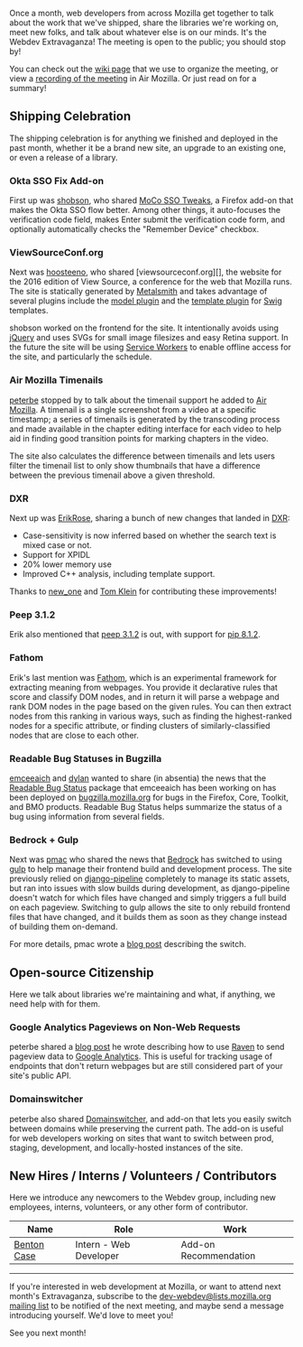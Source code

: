 Once a month, web developers from across Mozilla get together to talk about the
work that we've shipped, share the libraries we're working on, meet new folks,
and talk about whatever else is on our minds. It's the Webdev Extravaganza! The
meeting is open to the public; you should stop by!

You can check out the [wiki page][wiki] that we use to organize the meeting, or
view a [recording of the meeting][recording] in Air Mozilla. Or just read on for
a summary!

[wiki]: https://wiki.mozilla.org/Webdev/Meetings/2016/June
[recording]: https://air.mozilla.org/webdev-extravaganza-june-2016/

## Shipping Celebration
The shipping celebration is for anything we finished and deployed in the past
month, whether it be a brand new site, an upgrade to an existing one, or even a
release of a library.

### Okta SSO Fix Add-on
First up was [shobson][], who shared [MoCo SSO Tweaks][], a Firefox add-on that
makes the Okta SSO flow better. Among other things, it auto-focuses the
verification code field, makes Enter submit the verification code form, and
optionally automatically checks the "Remember Device" checkbox.

[shobson]: https://mozillians.org/en-US/u/stephaniehobson/
[MoCo SSO Tweaks]: https://addons.mozilla.org/en-US/firefox/addon/moco-sso-tweaks/

### ViewSourceConf.org
Next was [hoosteeno][], who shared [viewsourceconf.org][], the website for the
2016 edition of View Source, a conference for the web that Mozilla runs. The
site is statically generated by [Metalsmith][] and takes advantage of several
plugins include the [model plugin][] and the [template plugin][] for [Swig][]
templates.

shobson worked on the frontend for the site. It intentionally avoids using
[jQuery][] and uses SVGs for small image filesizes and easy Retina support.
In the future the site will be using [Service Workers][] to enable offline
access for the site, and particularly the schedule.

[hoosteeno]: https://mozillians.org/en-US/u/hoosteeno/
[viewsourceconfg.org]: https://viewsourceconf.org/
[Metalsmith]: http://www.metalsmith.io/
[model plugin]: https://github.com/jaichandra/metalsmith-models
[template plugin]: https://github.com/segmentio/metalsmith-templates
[Swig]: http://paularmstrong.github.io/swig/
[jQuery]: http://jquery.com/
[Service Workers]: https://developer.mozilla.org/en-US/docs/Web/API/Service_Worker_API

### Air Mozilla Timenails
[peterbe][] stopped by to talk about the timenail support he added to
[Air Mozilla][]. A timenail is a single screenshot from a video at a specific
timestamp; a series of timenails is generated by the transcoding process and
made available in the chapter editing interface for each video to help aid in
finding good transition points for marking chapters in the video.

The site also calculates the difference between timenails and lets users filter
the timenail list to only show thumbnails that have a difference between the
previous timenail above a given threshold.

[peterbe]: https://mozillians.org/en-US/u/peterbe/
[Air Mozilla]: https://air.mozilla.org/

### DXR
Next up was [ErikRose][], sharing a bunch of new changes that landed in [DXR][]:

- Case-sensitivity is now inferred based on whether the search text is mixed
  case or not.
- Support for XPIDL
- 20% lower memory use
- Improved C++ analysis, including template support.

Thanks to [new_one][] and [Tom Klein][] for contributing these improvements!

[ErikRose]: https://mozillians.org/en-US/u/ErikRose/
[DXR]: https://dxr.mozilla.org/
[new_one]: https://mozillians.org/en-US/u/peter.elmers/
[Tom Klein]: https://mozillians.org/en-US/u/twointofive/

### Peep 3.1.2
Erik also mentioned that [peep 3.1.2][] is out, with support for [pip 8.1.2][].

[peep 3.1.2]: https://github.com/erikrose/peep/
[pip 8.1.2]: https://pip.pypa.io/

### Fathom
Erik's last mention was [Fathom][], which is an experimental framework for
extracting meaning from webpages. You provide it declarative rules that score
and classify DOM nodes, and in return it will parse a webpage and rank DOM nodes
in the page based on the given rules. You can then extract nodes from this
ranking in various ways, such as finding the highest-ranked nodes for a specific
attribute, or finding clusters of similarly-classified nodes that are close to
each other.

[Fathom]: https://github.com/mozilla/fathom

### Readable Bug Statuses in Bugzilla
[emceeaich][] and [dylan][] wanted to share (in absentia) the news that the
[Readable Bug Status][] package that emceeaich has been working on has been
deployed on [bugzilla.mozilla.org][] for bugs in the Firefox, Core, Toolkit, and
BMO products. Readable Bug Status helps summarize the status of a bug using
information from several fields.

[emceeaich]: https://mozillians.org/en-US/u/emceeaich/
[dylan]: https://mozillians.org/en-US/u/dylan/
[Readable Bug Status]: https://github.com/emceeaich/bugzilla-readable-status
[bugzilla.mozilla.org]: https://bugzilla.mozilla.org/

### Bedrock + Gulp
Next was [pmac][] who shared the news that [Bedrock][] has switched to using
[gulp][] to help manage their frontend build and development process. The site
previously relied on [django-pipeline][] completely to manage its static assets,
but ran into issues with slow builds during development, as django-pipeline
doesn't watch for which files have changed and simply triggers a full build on
each pageview. Switching to gulp allows the site to only rebuild frontend files
that have changed, and it builds them as soon as they change instead of building
them on-demand.

For more details, pmac wrote a [blog post][] describing the switch.

[pmac]: https://mozillians.org/en-US/u/pmac/
[Bedrock]: https://github.com/mozilla/bedrock/
[gulp]: http://gulpjs.com/
[django-pipeline]: https://github.com/jazzband/django-pipeline
[blog post]: https://blog.mozilla.org/webdev/2016/05/27/django-pipeline-and-gulp/

## Open-source Citizenship
Here we talk about libraries we're maintaining and what, if anything, we need
help with for them.

### Google Analytics Pageviews on Non-Web Requests
peterbe shared a [blog post][] he wrote describing how to use [Raven][] to send
pageview data to [Google Analytics][]. This is useful for tracking usage of
endpoints that don't return webpages but are still considered part of your
site's public API.

[blog post]: https://www.peterbe.com/plog/ga-pageviews-on-non-web
[Raven]: https://github.com/getsentry/raven-python
[Google Analytics]: https://analytics.google.com/

### Domainswitcher
peterbe also shared [Domainswitcher][], and add-on that lets you easily switch
between domains while preserving the current path. The add-on is useful for web
developers working on sites that want to switch between prod, staging,
development, and locally-hosted instances of the site.

[Domainswitcher]: https://addons.mozilla.org/en-US/firefox/addon/domainswitcher/?src=ss

## New Hires / Interns / Volunteers / Contributors
Here we introduce any newcomers to the Webdev group, including new employees,
interns, volunteers, or any other form of contributor.

Name             | Role                    | Work
---------------- | ----------------------- | ---------------------
[Benton Case][]  | Intern - Web Developer  | Add-on Recommendation

[Benton Case]: https://github.com/casebenton

---

If you're interested in web development at Mozilla, or want to attend next
month's Extravaganza, subscribe to the
[dev-webdev@lists.mozilla.org mailing list][mailing-list] to be notified of the
next meeting, and maybe send a message introducing yourself. We'd love to meet
you!

See you next month!

[mailing-list]: https://lists.mozilla.org/listinfo/dev-webdev

